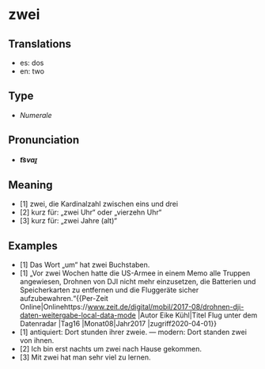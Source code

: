 # zwei
## Translations
- es: dos
- en: two
## Type
- _Numerale_
## Pronunciation
- **_t͡svaɪ̯_**
## Meaning
- [1] zwei, die Kardinalzahl zwischen eins und drei
- [2] kurz für: „zwei Uhr“ oder „vierzehn Uhr“
- [3] kurz für: „zwei Jahre (alt)“
## Examples
- [1] Das Wort „um“ hat zwei Buchstaben.
- [1] „Vor zwei Wochen hatte die US-Armee in einem Memo alle Truppen angewiesen, Drohnen von DJI nicht mehr einzusetzen, die Batterien und Speicherkarten zu entfernen und die Fluggeräte sicher aufzubewahren.“<ref>{{Per-Zeit Online|Onlinehttps://www.zeit.de/digital/mobil/2017-08/drohnen-dji-daten-weitergabe-local-data-mode |Autor Eike Kühl|Titel Flug unter dem Datenradar |Tag16 |Monat08|Jahr2017 |zugriff2020-04-01}}</ref>
- [1] antiquiert: Dort stunden ihrer zweie. — modern: Dort standen zwei von ihnen.
- [2] Ich bin erst nachts um zwei nach Hause gekommen.
- [3] Mit zwei hat man sehr viel zu lernen.
